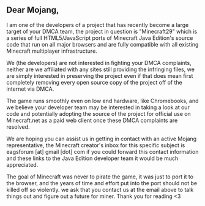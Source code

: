 ## Dear Mojang,

I am one of the developers of a project that has recently become a large target of your DMCA team, the project in question is "Minecraft29" which is a series of full HTML5/JavaScript ports of Minecraft Java Edition's source code that run on all major browsers and are fully compatible with all existing Minecraft multiplayer infrastructure.

We (the developers) are not interested in fighting your DMCA complaints, neither are we affiliated with any sites still providing the infringing files, we are simply interested in preserving the project even if that does mean first completely removing every open source copy of the project off of the internet via DMCA.

The game runs smoothly even on low end hardware, like Chromebooks, and we believe your developer team may be interested in taking a look at our code and potentially adopting the source of the project for official use on Minecraft.net as a paid web client once these DMCA complaints are resolved.

We are hoping you can assist us in getting in contact with an active Mojang representative, the Minecraft creator's inbox for this specific subject is eagsforum [at] gmail [dot] com if you could forward this contact information and these links to the Java Edition developer team it would be much appreciated.

The goal of Minecraft was never to pirate the game, it was just to port it to the browser, and the years of time and effort put into the port should not be killed off so violently. we ask that you contact us at the email above to talk things out and figure out a future for miner. Thank you for reading <3
